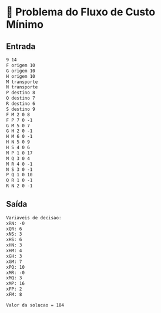 # 🔄 Problema do Fluxo de Custo Mínimo

## Entrada

```txt
9 14
F origem 10
G origem 10
H origem 10
M transporte
N transporte
P destino 8 
Q destino 7
R destino 6
S destino 9
F M 2 0 8
F P 7 0 -1
G M 5 0 7
G H 2 0 -1
H M 6 0 -1
H N 5 0 9
H S 4 0 6
M P 1 0 17
M Q 3 0 4
M R 4 0 -1
N S 3 0 -1
P Q 1 0 10
Q R 1 0 -1
R N 2 0 -1
```

## Saída

```txt
Variaveis de decisao: 
xRN: -0
xQR: 6
xNS: 3
xHS: 6
xHN: 3
xHM: 4
xGH: 3
xGM: 7
xPQ: 10
xMR: -0
xMQ: 3
xMP: 16
xFP: 2
xFM: 8

Valor da solucao = 184
```
